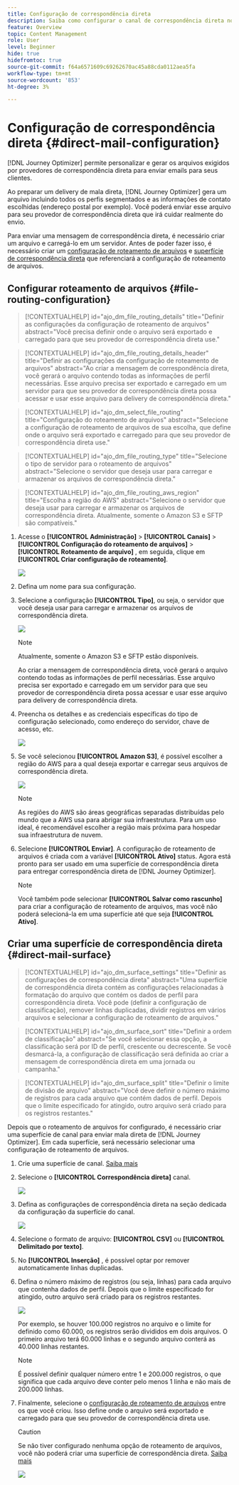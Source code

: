 ```yaml
---
title: Configuração de correspondência direta
description: Saiba como configurar o canal de correspondência direta no Journey Optimizer
feature: Overview
topic: Content Management
role: User
level: Beginner
hide: true
hidefromtoc: true
source-git-commit: f64a6571609c69262670ac45a88cda0112aea5fa
workflow-type: tm+mt
source-wordcount: '853'
ht-degree: 3%

---
```


# Configuração de correspondência direta {#direct-mail-configuration}

[!DNL Journey Optimizer] permite personalizar e gerar os arquivos exigidos por provedores de correspondência direta para enviar emails para seus clientes.

Ao preparar um delivery de mala direta, [!DNL Journey Optimizer] gera um arquivo incluindo todos os perfis segmentados e as informações de contato escolhidas (endereço postal por exemplo). Você poderá enviar esse arquivo para seu provedor de correspondência direta que irá cuidar realmente do envio.

Para enviar uma mensagem de correspondência direta, é necessário criar um arquivo e carregá-lo em um servidor. Antes de poder fazer isso, é necessário criar um [configuração de roteamento de arquivos](#file-routing-configuration) e [superfície de correspondência direta](#direct-mail-surface) que referenciará a configuração de roteamento de arquivos.

## Configurar roteamento de arquivos {#file-routing-configuration}

>[!CONTEXTUALHELP]
>id="ajo_dm_file_routing_details"
>title="Definir as configurações da configuração de roteamento de arquivos"
>abstract="Você precisa definir onde o arquivo será exportado e carregado para que seu provedor de correspondência direta use."

>[!CONTEXTUALHELP]
>id="ajo_dm_file_routing_details_header"
>title="Definir as configurações da configuração de roteamento de arquivos"
>abstract="Ao criar a mensagem de correspondência direta, você gerará o arquivo contendo todas as informações de perfil necessárias. Esse arquivo precisa ser exportado e carregado em um servidor para que seu provedor de correspondência direta possa acessar e usar esse arquivo para delivery de correspondência direta."

>[!CONTEXTUALHELP]
>id="ajo_dm_select_file_routing"
>title="Configuração do roteamento de arquivos"
>abstract="Selecione a configuração de roteamento de arquivos de sua escolha, que define onde o arquivo será exportado e carregado para que seu provedor de correspondência direta use."

>[!CONTEXTUALHELP]
>id="ajo_dm_file_routing_type"
>title="Selecione o tipo de servidor para o roteamento de arquivos"
>abstract="Selecione o servidor que deseja usar para carregar e armazenar os arquivos de correspondência direta."

>[!CONTEXTUALHELP]
>id="ajo_dm_file_routing_aws_region"
>title="Escolha a região do AWS"
>abstract="Selecione o servidor que deseja usar para carregar e armazenar os arquivos de correspondência direta. Atualmente, somente o Amazon S3 e SFTP são compatíveis."

1. Acesse o **[!UICONTROL Administração]** > **[!UICONTROL Canais]** > **[!UICONTROL Configuração do roteamento de arquivos]** > **[!UICONTROL Roteamento de arquivo]** , em seguida, clique em **[!UICONTROL Criar configuração de roteamento]**.

   ![](assets/file-routing-config-button.png)

1. Defina um nome para sua configuração.

1. Selecione a configuração **[!UICONTROL Tipo]**, ou seja, o servidor que você deseja usar para carregar e armazenar os arquivos de correspondência direta.<!--why is it Type and not Server or Server type? asked to PM-->

   ![](assets/file-routing-config-type.png)

   >[!NOTE]
   >
   >Atualmente, somente o Amazon S3 e SFTP estão disponíveis.

   Ao criar a mensagem de correspondência direta, você gerará o arquivo contendo todas as informações de perfil necessárias. Esse arquivo precisa ser exportado e carregado em um servidor para que seu provedor de correspondência direta possa acessar e usar esse arquivo para delivery de correspondência direta.

1. Preencha os detalhes e as credenciais específicas do tipo de configuração selecionado, como endereço do servidor, chave de acesso, etc. <!--need to detail more?-->

   <!--![](assets/file-routing-config-aws-details.png)-->

   ![](assets/file-routing-config-sftp-details.png)

1. Se você selecionou **[!UICONTROL Amazon S3]**, é possível escolher a região do AWS para a qual deseja exportar e carregar seus arquivos de correspondência direta.

   ![](assets/file-routing-config-aws-region.png)

   >[!NOTE]
   >
   >As regiões do AWS são áreas geográficas separadas distribuídas pelo mundo que a AWS usa para abrigar sua infraestrutura. Para um uso ideal, é recomendável escolher a região mais próxima para hospedar sua infraestrutura de nuvem.

1. Selecione **[!UICONTROL Enviar]**. A configuração de roteamento de arquivos é criada com a variável **[!UICONTROL Ativo]** status. Agora está pronto para ser usado em uma superfície de correspondência direta para entregar correspondência direta de [!DNL Journey Optimizer].

   >[!NOTE]
   >
   >Você também pode selecionar **[!UICONTROL Salvar como rascunho]** para criar a configuração de roteamento de arquivos, mas você não poderá selecioná-la em uma superfície até que seja **[!UICONTROL Ativo]**.

## Criar uma superfície de correspondência direta {#direct-mail-surface}

>[!CONTEXTUALHELP]
>id="ajo_dm_surface_settings"
>title="Definir as configurações de correspondência direta"
>abstract="Uma superfície de correspondência direta contém as configurações relacionadas à formatação do arquivo que contém os dados de perfil para correspondência direta. Você pode (definir a configuração de classificação), remover linhas duplicadas, dividir registros em vários arquivos e selecionar a configuração de roteamento de arquivos."

>[!CONTEXTUALHELP]
>id="ajo_dm_surface_sort"
>title="Definir a ordem de classificação"
>abstract="Se você selecionar essa opção, a classificação será por ID de perfil, crescente ou decrescente. Se você desmarcá-la, a configuração de classificação será definida ao criar a mensagem de correspondência direta em uma jornada ou campanha."

>[!CONTEXTUALHELP]
>id="ajo_dm_surface_split"
>title="Definir o limite de divisão de arquivo"
>abstract="Você deve definir o número máximo de registros para cada arquivo que contém dados de perfil. Depois que o limite especificado for atingido, outro arquivo será criado para os registros restantes."

Depois que o roteamento de arquivos for configurado, é necessário criar uma superfície de canal para enviar mala direta de [!DNL Journey Optimizer]. Em cada superfície, será necessário selecionar uma configuração de roteamento de arquivos.

1. Crie uma superfície de canal. [Saiba mais](channel-surfaces.md)

1. Selecione o **[!UICONTROL Correspondência direta]** canal.

   ![](assets/surface-direct-mail-channel.png)

1. Defina as configurações de correspondência direta na seção dedicada da configuração da superfície do canal.

   ![](assets/surface-direct-mail-settings.png)

1. Selecione o formato de arquivo: **[!UICONTROL CSV]** ou **[!UICONTROL Delimitado por texto]**.

1. No **[!UICONTROL Inserção]** , é possível optar por remover automaticamente linhas duplicadas.

1. Defina o número máximo de registros (ou seja, linhas) para cada arquivo que contenha dados de perfil. Depois que o limite especificado for atingido, outro arquivo será criado para os registros restantes.

   ![](assets/surface-direct-mail-split.png)

   Por exemplo, se houver 100.000 registros no arquivo e o limite for definido como 60.000, os registros serão divididos em dois arquivos. O primeiro arquivo terá 60.000 linhas e o segundo arquivo conterá as 40.000 linhas restantes.

   >[!NOTE]
   >
   >É possível definir qualquer número entre 1 e 200.000 registros, o que significa que cada arquivo deve conter pelo menos 1 linha e não mais de 200.000 linhas.

1. Finalmente, selecione o [configuração de roteamento de arquivos](#file-routing-configuration) entre os que você criou. Isso define onde o arquivo será exportado e carregado para que seu provedor de correspondência direta use.

   >[!CAUTION]
   >
   >Se não tiver configurado nenhuma opção de roteamento de arquivos, você não poderá criar uma superfície de correspondência direta. [Saiba mais](#file-routing-configuration)

   ![](assets/surface-direct-mail-file-routing.png)